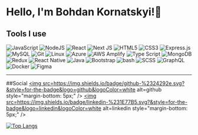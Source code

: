# Hello, I'm Bohdan Kornatskyi!👋

## Tools I use

![JavaScript](https://img.shields.io/badge/javascript-%23F7DF1E.svg?style=for-the-badge&logo=javascript&logoColor=white)
![NodeJS](https://img.shields.io/badge/node.js-6DA55F?style=for-the-badge&logo=node.js&logoColor=white)
![React](https://img.shields.io/badge/react-%2361DAFB.svg?style=for-the-badge&logo=react&logoColor=white)
![Next JS](https://img.shields.io/badge/Next-black?style=for-the-badge&logo=next.js&logoColor=white)
![HTML5](https://img.shields.io/badge/html5-%23E34F26.svg?style=for-the-badge&logo=html5&logoColor=white)
![CSS3](https://img.shields.io/badge/css3-%231572B6.svg?style=for-the-badge&logo=css3&logoColor=white)
![Express.js](https://img.shields.io/badge/express.js-%23404d59.svg?style=for-the-badge&logo=express&logoColor=%2361DAFB)
![MySQL](https://img.shields.io/badge/mysql-%234479A1.svg?style=for-the-badge&logo=mysql&logoColor=white)
![Git](https://img.shields.io/badge/git-%23F05032.svg?style=for-the-badge&logo=git&logoColor=white)
![Linux](https://img.shields.io/badge/linux-%23FCC624.svg?style=for-the-badge&logo=linux&logoColor=white)
![Azure](https://img.shields.io/badge/microsoft_azure-%230078D4.svg?style=for-the-badge&logo=microsoft-azure&logoColor=white)
![AWS Amplify](https://img.shields.io/badge/aws_amplify-%23FF9900.svg?style=for-the-badge&logo=aws-amplify&logoColor=white)
![Type Script](https://img.shields.io/badge/typescript-%233178C6.svg?style=for-the-badge&logo=typescript&logoColor=white)
![MongoDB](https://img.shields.io/badge/mongodb-%2347A248.svg?style=for-the-badge&logo=mongodb&logoColor=white)
![Redux](https://img.shields.io/badge/redux-%23764ABC.svg?style=for-the-badge&logo=redux&logoColor=white)
![React Native](https://img.shields.io/badge/react_native-%2361DAFB.svg?style=for-the-badge&logo=react&logoColor=white)
![Java](https://img.shields.io/badge/java-%23007396.svg?style=for-the-badge&logo=java&logoColor=white)
![Bootstrap](https://img.shields.io/badge/Bootstrap-%237952B3.svg?style=for-the-badge&logo=Bootstrap&logoColor=white)
![bash](https://img.shields.io/badge/bash-%234EAA25.svg?style=for-the-badge&logo=gnu-bash&logoColor=white)
![SCSS](https://img.shields.io/badge/sass-%23CC6699.svg?style=for-the-badge&logo=sass&logoColor=white)
![GraphQL](https://img.shields.io/badge/GraphQL-%23E10098.svg?style=for-the-badge&logo=GraphQL&logoColor=white)
![Docker](https://img.shields.io/badge/Docker-%232496ED.svg?style=for-the-badge&logo=Docker&logoColor=white)
![Figma](https://img.shields.io/badge/figma-%23F24E1E.svg?style=for-the-badge&logo=figma&logoColor=white)

------------

##Social
<a href="https://github.com/kornatskyi" target="_blank">
<img src=https://img.shields.io/badge/github-%2324292e.svg?&style=for-the-badge&logo=github&logoColor=white alt=github style="margin-bottom: 5px;" />
</a>
<a href="https://linkedin.com/in/bohdan-kornatskyi" target="_blank">
<img src=https://img.shields.io/badge/linkedin-%231E77B5.svg?&style=for-the-badge&logo=linkedin&logoColor=white alt=linkedin style="margin-bottom: 5px;"  />
</a>

[![Top Langs](https://github-readme-stats.vercel.app/api/top-langs/?username=kornatskyi&layout=compact)](https://github.com/anuraghazra/github-readme-stats)
